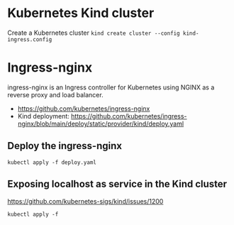 # Kubernetes Kind cluster

Create a Kubernetes cluster
`kind create cluster --config kind-ingress.config`

# Ingress-nginx

ingress-nginx is an Ingress controller for Kubernetes using NGINX as a reverse proxy and load balancer.
* https://github.com/kubernetes/ingress-nginx
* Kind deployment: https://github.com/kubernetes/ingress-nginx/blob/main/deploy/static/provider/kind/deploy.yaml

## Deploy the ingress-nginx 

`kubectl apply -f deploy.yaml`

## Exposing localhost as service in the Kind cluster
https://github.com/kubernetes-sigs/kind/issues/1200

`kubectl apply -f `




